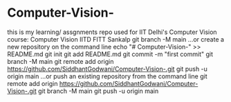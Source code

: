 # Computer-Vision-
this is my learning/ assgnments repo used for IIT Delhi's Computer Vision course: Computer Vision IITD FITT Sankalp 
git branch -M main
…or create a new repository on the command line
echo "# Computer-Vision-" >> README.md
git init
git add README.md
git commit -m "first commit"
git branch -M main
git remote add origin https://github.com/SiddhantGodwani/Computer-Vision-.git
git push -u origin main
…or push an existing repository from the command line
git remote add origin https://github.com/SiddhantGodwani/Computer-Vision-.git
git branch -M main
git push -u origin main
